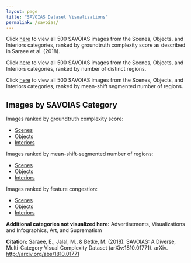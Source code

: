 ```yaml
---
layout: page
title: "SAVOIAS Dataset Visualizations"
permalink: /savoias/
---
```


Click [here](all-savoias-gt.html) to view
all 500 SAVOIAS images from the Scenes, Objects, and Interiors categories, ranked by groundtruth complexity score
as described in Saraee et al. (2018).

Click [here](savoias-dr.html) to view
all 500 SAVOIAS images from the Scenes, Objects, and Interiors categories, ranked by number of distinct regions.

Click [here](all-savoias-regions.html) to view
all 500 SAVOIAS images from the Scenes, Objects, and Interiors categories, ranked by mean-shift segmented
number of regions.

## Images by SAVOIAS Category
Images ranked by groundtruth complexity score:
- [Scenes](scenes.html)
- [Objects](objects.html)
- [Interiors](interiors.html)

Images ranked by mean-shift-segmented number of regions:
- [Scenes](scenes-regions.html)
- [Objects](objects-regions.html)
- [Interiors](interiors-regions.html)

Images ranked by feature congestion:
- [Scenes](scenes-fc.html)
- [Objects](objects-fc.html)
- [Interiors](interiors-fc.html)

**Additional categories not visualized here:** Advertisements, Visualizations and
Infographics, Art, and Suprematism

**Citation:** Saraee, E., Jalal, M., & Betke, M. (2018). SAVOIAS: A Diverse, Multi-Category Visual Complexity Dataset (arXiv:1810.01771). arXiv. http://arxiv.org/abs/1810.01771
